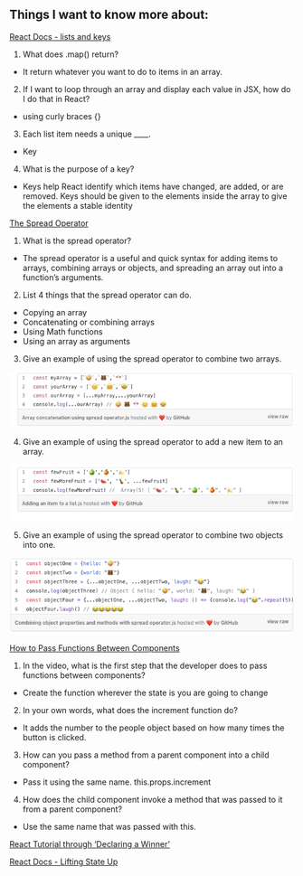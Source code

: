 ## Things I want to know more about:

[React Docs - lists and keys](https://reactjs.org/docs/lists-and-keys.html)

1. What does .map() return?

- It return whatever you want to do to items in an array.

2. If I want to loop through an array and display each value in JSX, how do I do that in React?

- using curly braces {}

3. Each list item needs a unique ____.

- Key

4. What is the purpose of a key?

- Keys help React identify which items have changed, are added, or are removed. Keys should be given to the elements inside the array to give the elements a stable identity

[The Spread Operator](https://medium.com/coding-at-dawn/how-to-use-the-spread-operator-in-javascript-b9e4a8b06fab)

1. What is the spread operator?

- The spread operator is a useful and quick syntax for adding items to arrays, combining arrays or objects, and spreading an array out into a function’s arguments.

2. List 4 things that the spread operator can do.

- Copying an array
- Concatenating or combining arrays
- Using Math functions
- Using an array as arguments

3. Give an example of using the spread operator to combine two arrays.

![Combine Arrays](/img/Comine-arrays.jpeg)


4. Give an example of using the spread operator to add a new item to an array.

![Add a new item to an array](/img/AddNewItem.png)

5. Give an example of using the spread operator to combine two objects into one.

![Two Objects](/img/TwoObjectsintoOne.png)

[How to Pass Functions Between Components](https://www.youtube.com/watch?v=c05OL7XbwXU)

1. In the video, what is the first step that the developer does to pass functions between components?

- Create the function wherever the state is you are going to change

2. In your own words, what does the increment function do?

- It adds the number to the people object based on how many times the button is clicked.

3. How can you pass a method from a parent component into a child component?

- Pass it using the same name. this.props.increment

4. How does the child component invoke a method that was passed to it from a parent component?

- Use the same name that was passed with this.

[React Tutorial through ‘Declaring a Winner’](https://reactjs.org/tutorial/tutorial.html)

[React Docs - Lifting State Up](https://reactjs.org/docs/lifting-state-up.html)